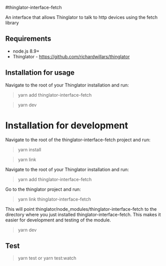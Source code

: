 #thinglator-interface-fetch

An interface that allows Thinglator to talk to http devices using the fetch library

## Requirements

* node.js 8.9+
* Thinglator - https://github.com/richardwillars/thinglator

## Installation for usage

Navigate to the root of your Thinglator installation and run:

> yarn add thinglator-interface-fetch

> yarn dev

# Installation for development

Navigate to the root of the thinglator-interface-fetch project and run:

> yarn install

> yarn link

Navigate to the root of your Thinglator installation and run:

> yarn add thinglator-interface-fetch

Go to the thinglator project and run:

> yarn link thinglator-interface-fetch

This will point thinglator/node_modules/thinglator-interface-fetch to the directory where you just installed thinglator-interface-fetch. This makes it easier for development and testing of the module.

> yarn dev

## Test

> yarn test
> or
> yarn test:watch
